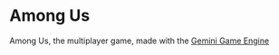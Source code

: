 # Among Us
Among Us, the multiplayer game, made with the [Gemini Game Engine](https://github.com/redpenguinyt/GeminiEngine)